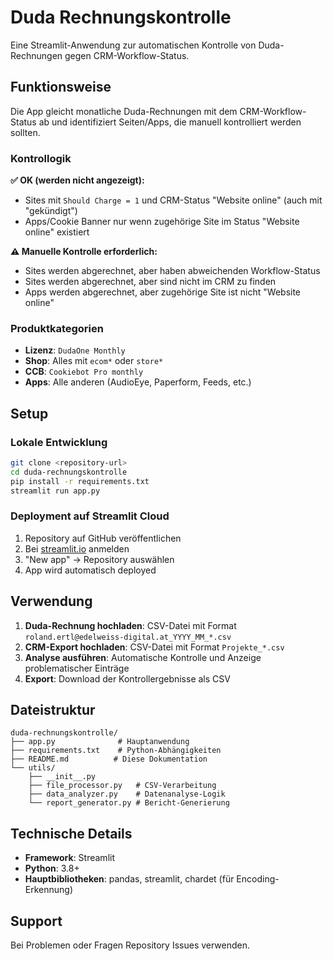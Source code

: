 # Duda Rechnungskontrolle

Eine Streamlit-Anwendung zur automatischen Kontrolle von Duda-Rechnungen gegen CRM-Workflow-Status.

## Funktionsweise

Die App gleicht monatliche Duda-Rechnungen mit dem CRM-Workflow-Status ab und identifiziert Seiten/Apps, die manuell kontrolliert werden sollten.

### Kontrollogik

**✅ OK (werden nicht angezeigt):**
- Sites mit `Should Charge = 1` und CRM-Status "Website online" (auch mit "gekündigt")
- Apps/Cookie Banner nur wenn zugehörige Site im Status "Website online" existiert

**⚠️ Manuelle Kontrolle erforderlich:**
- Sites werden abgerechnet, aber haben abweichenden Workflow-Status
- Sites werden abgerechnet, aber sind nicht im CRM zu finden
- Apps werden abgerechnet, aber zugehörige Site ist nicht "Website online"

### Produktkategorien

- **Lizenz**: `DudaOne Monthly` 
- **Shop**: Alles mit `ecom*` oder `store*`
- **CCB**: `Cookiebot Pro monthly`
- **Apps**: Alle anderen (AudioEye, Paperform, Feeds, etc.)

## Setup

### Lokale Entwicklung

```bash
git clone <repository-url>
cd duda-rechnungskontrolle
pip install -r requirements.txt
streamlit run app.py
```

### Deployment auf Streamlit Cloud

1. Repository auf GitHub veröffentlichen
2. Bei [streamlit.io](https://streamlit.io) anmelden
3. "New app" → Repository auswählen
4. App wird automatisch deployed

## Verwendung

1. **Duda-Rechnung hochladen**: CSV-Datei mit Format `roland.ertl@edelweiss-digital.at_YYYY_MM_*.csv`
2. **CRM-Export hochladen**: CSV-Datei mit Format `Projekte_*.csv`
3. **Analyse ausführen**: Automatische Kontrolle und Anzeige problematischer Einträge
4. **Export**: Download der Kontrollergebnisse als CSV

## Dateistruktur

```
duda-rechnungskontrolle/
├── app.py              # Hauptanwendung
├── requirements.txt    # Python-Abhängigkeiten
├── README.md          # Diese Dokumentation
└── utils/
    ├── __init__.py
    ├── file_processor.py   # CSV-Verarbeitung
    ├── data_analyzer.py    # Datenanalyse-Logik
    └── report_generator.py # Bericht-Generierung
```

## Technische Details

- **Framework**: Streamlit
- **Python**: 3.8+
- **Hauptbibliotheken**: pandas, streamlit, chardet (für Encoding-Erkennung)

## Support

Bei Problemen oder Fragen Repository Issues verwenden.
